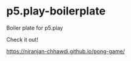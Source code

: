 # p5.play-boilerplate
Boiler plate for p5.play

Check it out!

https://niranjan-chhawdi.github.io/pong-game/
